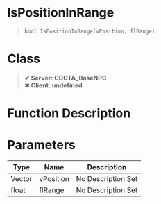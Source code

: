 # IsPositionInRange
> `bool IsPositionInRange(vPosition, flRange)`
# Class
> __✔ Server: CDOTA_BaseNPC__  
> __✖ Client: undefined__  
# Function Description

# Parameters
Type|Name|Description
--|--|--
Vector|vPosition|No Description Set
float|flRange|No Description Set
